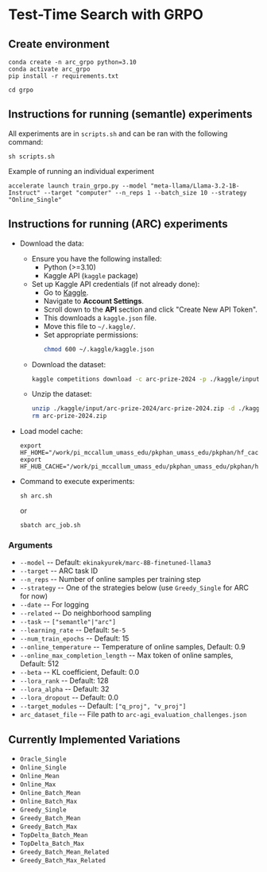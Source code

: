 # Test-Time Search with GRPO

## Create environment
```
conda create -n arc_grpo python=3.10
conda activate arc_grpo 
pip install -r requirements.txt

cd grpo
```

## Instructions for running (semantle) experiments
All experiments are in `scripts.sh` and can be ran with the following command:
```
sh scripts.sh
```

Example of running an individual experiment
```
accelerate launch train_grpo.py --model "meta-llama/Llama-3.2-1B-Instruct" --target "computer" --n_reps 1 --batch_size 10 --strategy "Online_Single"
```

## Instructions for running (ARC) experiments
- Download the data:  
    - Ensure you have the following installed:
      - Python (>=3.10)
      - Kaggle API (`kaggle` package)
    - Set up Kaggle API credentials (if not already done):
      - Go to [Kaggle](https://www.kaggle.com/).
      - Navigate to **Account Settings**.
      - Scroll down to the **API** section and click "Create New API Token".
      - This downloads a `kaggle.json` file.
      - Move this file to `~/.kaggle/`.
      - Set appropriate permissions:
        ```bash
        chmod 600 ~/.kaggle/kaggle.json
        ```
    - Download the dataset:
       ```bash
       kaggle competitions download -c arc-prize-2024 -p ./kaggle/input/arc-prize-2024
       ```
    - Unzip the dataset:
       ```bash
       unzip ./kaggle/input/arc-prize-2024/arc-prize-2024.zip -d ./kaggle/input/arc-prize-2024/
       rm arc-prize-2024.zip
       ```

- Load model cache:
    ```
    export HF_HOME="/work/pi_mccallum_umass_edu/pkphan_umass_edu/pkphan/hf_cache"
    export HF_HUB_CACHE="/work/pi_mccallum_umass_edu/pkphan_umass_edu/pkphan/hf_cache/hub"
    ```

- Command to execute experiments:
    ```
    sh arc.sh
    ```
    or 
    ```
    sbatch arc_job.sh
    ```

### Arguments

- `--model` -- Default: `ekinakyurek/marc-8B-finetuned-llama3`
- `--target` -- ARC task ID
- `--n_reps` -- Number of online samples per training step
- `--strategy` -- One of the strategies below (use `Greedy_Single` for ARC for now)
- `--date` -- For logging
- `--related` -- Do neighborhood sampling
- `--task` -- `["semantle"|"arc"]`
- `--learning_rate` -- Default: `5e-5`
- `--num_train_epochs` -- Default: 15
- `--online_temperature` -- Temperature of online samples, Default: 0.9
- `--online_max_completion_length` -- Max token of online samples, Default: 512
- `--beta` -- KL coefficient, Default: 0.0
- `--lora_rank` -- Default: 128
- `--lora_alpha` -- Default: 32
- `--lora_dropout` -- Default: 0.0
- `--target_modules` -- Default: `["q_proj", "v_proj"]`
- `arc_dataset_file` -- File path to `arc-agi_evaluation_challenges.json`



## Currently Implemented Variations
- `Oracle_Single`
- `Online_Single`
- `Online_Mean`
- `Online_Max`
- `Online_Batch_Mean`
- `Online_Batch_Max`
- `Greedy_Single`
- `Greedy_Batch_Mean`
- `Greedy_Batch_Max`
- `TopDelta_Batch_Mean`
- `TopDelta_Batch_Max`
- `Greedy_Batch_Mean_Related`
- `Greedy_Batch_Max_Related`
